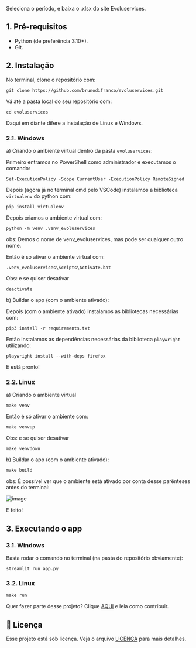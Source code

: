 Seleciona o período, e baixa o .xlsx do site Evoluservices.


## 1. Pré-requisitos

- Python (de preferência 3.10+).
- Git.

## 2. Instalação

No terminal, clone o repositório com:
```
git clone https://github.com/brunodifranco/evoluservices.git
```
Vá até a pasta local do seu repositório com:
```
cd evoluservices
```
Daqui em diante difere a instalação de Linux e Windows. 


### 2.1. Windows
a) Criando o ambiente virtual dentro da pasta `evoluservices`:

Primeiro entramos no PowerShell como administrador e executamos o comando:

```
Set-ExecutionPolicy -Scope CurrentUser -ExecutionPolicy RemoteSigned
```
Depois (agora já no terminal cmd pelo VSCode) instalamos a biblioteca `virtualenv` do python com:

```
pip install virtualenv
```
  Depois criamos o ambiente virtual com:

```
python -m venv .venv_evoluservices
```
obs: Demos o nome de venv_evoluservices, mas pode ser qualquer outro nome.

Então é so ativar o ambiente virtual com:

```
.venv_evoluservices\Scripts\Activate.bat
```
Obs: e se quiser desativar
```
deactivate
```

b) Buildar o app (com o ambiente ativado):

Depois (com o ambiente ativado) instalamos as bibliotecas necessárias com:

```
pip3 install -r requirements.txt
```

Então instalamos as dependências necessárias da biblioteca `playwright` utilizando:

```
playwright install --with-deps firefox
```

E está pronto!

### 2.2. Linux
a) Criando o ambiente virtual

```
make venv
```
  Então é só ativar o ambiente com:
```
make venvup
```
  Obs: e se quiser desativar
```
make venvdown
```
b) Buildar o app (com o ambiente ativado):

```
make build
```
obs: É possível ver que o ambiente está ativado por conta desse parênteses antes do terminal:

![image](https://github.com/brunodifranco/evoluservices/assets/66283452/eea16bfa-9523-416d-99ba-bb5b7a4a0f76)


E feito!

## 3. Executando o app

### 3.1. Windows

Basta rodar o comando no terminal (na pasta do repositório obviamente):

```
streamlit run app.py
```

### 3.2. Linux

```
make run
```


Quer fazer parte desse projeto? Clique [AQUI](CONTRIBUTING.md) e leia como contribuir.

## 📝 Licença

Esse projeto está sob licença. Veja o arquivo [LICENÇA](LICENSE.md) para mais detalhes.
